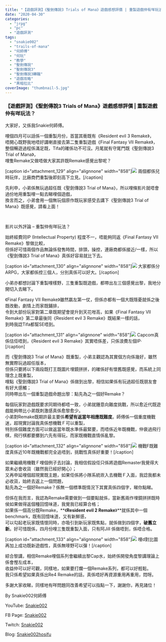 ```yaml
---
title: "【遊戲評測】《聖劍傳說3 Trials of Mana》遊戲感想評價 | 重製遊戲仲有咩玩法？"
date: "2020-04-30"
categories: 
  - "jrpg"
  - "pc"
  - "遊戲評測"
tags: 
  - "snakie002"
  - "trails-of-mana"
  - "何師傅"
  - "何玩"
  - "教學"
  - "聖劍傳說"
  - "聖劍傳說3"
  - "聖劍傳說3轉職"
  - "遊戲攻略"
  - "黑暗拉比"
coverImage: "thumbnail-5.jpg"
---
```


### 【遊戲評測】《聖劍傳說3 Trials of Mana》遊戲感想評價 | 重製遊戲仲有咩玩法？

  
大家好，又係我Snakie何師傅。  

  
哩個四月可以話係一個重製月份，首當其衝既有《Resident evil 3 Remake》，  
唔開心既野我地唔好講喇直接去第二隻重製遊戲《Final Fantasy VII Remake》，  
整個暢遊過程係滿足既，Tifa的確係功不可沒。月尾就有守尾門既《聖劍傳說3 Trial of Mana》，  
哩隻Remake又做唔做大家其許既Remake感覺出黎呢？  

  
\[caption id="attachment\_129" align="alignnone" width="858"\]![](WordPress/P1-4-1024x358.png) 兩個都係兒時玩伴，比廠商們重製後即刻高下立見。\[/caption\]  

  
先利申，小弟係無玩過超任既《聖劍傳說3 Trial of Mana》，所以哩條影片就唔會過份地用重製哩一點去睇哩個遊戲，  
換言而之，小弟會用一個無玩個原作既玩家感受去講下《聖劍傳說3 Trial of Mana》既感覺，請看上面！  

  
   

  
影片以外評論 – 重製仲有咩玩法？  

  
始終經費同IP (Intellectual Property) 程度不一，唔能夠同返《Final Fantasy VII Remake》黎做比較，  
但係好可惜兩個作品無論係發售時間，排頭，操控，連廠商都係接近/一樣，所以《聖劍傳說3 Trial of Mana》真係好容易就比下去。  

  
\[caption id="attachment\_130" align="alignnone" width="858"\]![](WordPress/P2-3-1024x576.jpg) 大家都係分ARPG，大家都係控三個人，分別真係可以好大。\[/caption\]  

  
小弟亦都想討論下重製哩樣野，三隻重製既遊戲，都帶出左三個感覺出黎，我地分開切入去睇下。  

  
《Final Fantasy VII Remake》雖然嬴左第一仗，但係亦都有一個大既隱憂就係之後既改動，劇情上而家既鋪排，  
令到大部份玩家對第二章既期望會提升到天花咁高，如果《Final Fantasy VII Remake》第二章最後同《Resident evil 3 Remake》既結果一樣的話，  
到時我諗Tifa都幫SE唔到。  

  
\[caption id="attachment\_131" align="alignnone" width="858"\]![](WordPress/P3-5-1024x576.jpg) Capcom真係估佢唔到，《Resident evil 3 Remake》其實唔係差，只係浪費左個IP‧\[/caption\]  

  
而《聖劍傳說3 Trial of Mana》既重製，小弟主觀認為其實個方向係幾好，雖然無實際玩過超任版本，  
但係只要將以下兩段既打王既圖片埋鏡拼拼，的確係好有懷舊既感覺，而系統上同理念上既重製，  
哩點《聖劍傳說3 Trial of Mana》係做到出黎，相信如果係有玩過超任既朋友會有好大感觸；  
同時帶出左一個重製遊戲命題出黎：點先為之一個好Remake？  

  
每個玩家對遊戲既要求同期待都唔一致，小弟就鍾意向難度挑戰，所以愈近代既遊戲能夠帶比小弟既刺激感真係愈黎愈少。  
小弟對Remake既期許最主要係**希望有返當年相應既難度**。師傅係一個重度機戰迷，超現實討論我真係想機戰Ｆ可以重製，  
特別係個難度方面可以做返當年既水準係最緊要，而唔係近年既機戰，仲衰過飛行棋，飛行棋都要擲到六先有得玩，而家既機戰直情係亂黎。  

  
\[caption id="attachment\_132" align="alignnone" width="858"\]![](WordPress/P4-1-1024x767.png) 機戰F既難度真係近10年既機戰都完全追唔到，挑戰性真係好重要！\[/caption\]  

  
如果繼續用機戰Ｆ哩個例子去討論，我相信假設佢只係將遊戲Remaster我覺得大眾未必會收貨（雖然我已經好開心）；  
又再申延哩個超現實既主題，如果佢係將小隊系統崁入去機戰Ｆ入面，我諗我都未必收貨，始終去返上一個問題，  
點先為之一個好Remake？係無一個標準既情況下其實真係四個字，睇你點睇。  

  
但係在我而言，我認為Remake需要做到一個要點就係，當新舊兩作埋鏡拼拼既時侯如果做得返個種回憶味道，我覺我已經算合格；  
如果係一個高分既Remake，**《****Resident evil 2 Remake****》**就係其中一個benchmark，既有回憶味道，又有新鮮感，  
可以勾起老玩家既情懷同時，亦吸引到新玩家既焦點，就係做到四個字，**破舊立新**。好可惜既係，四月份哩三隻既重製入面，只有阿Jill 係做唔到，係唔合格。  

  
\[caption id="attachment\_133" align="alignnone" width="858"\]![](WordPress/P5-4-1024x511.jpg) 哩d對比圖再加上成功既新遊戲性，真係無嘜野可以彈！\[/caption\]  

  
綜合黎講，相信Remake哩個系列會繼續出黎Cap水，始終係開發角度黎講理論上係會慳左成本，  
收益仲可以好可觀，同樣地，如果要打爛一個Remake系列，都可以好輕鬆。  
我只係希望如果真係出Re4 Remake的話，真係唔好再資源重用再重用，悶呀。  

  
多謝大家收睇，同樣地有咩問題同改善希望可以指點一下，謝謝你，再見諸位！  

  
By Snakie002何師傅  

  
YouTube: [Snakie002](https://www.youtube.com/channel/UCDOMLG_RBSoqVHK3sIYJeLA)  

  
FB Page: [Snakie002](https://www.facebook.com/Snakie002/)  

  
Twitch: [Snakie002](https://www.twitch.tv/snakie002/)  

  
Blog: [Snakie002hosifu](https://snakie002hosifu.blog)

